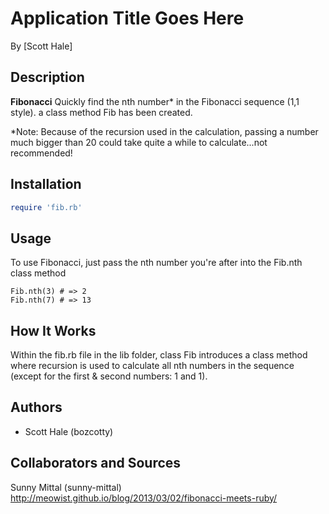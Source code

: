 # Application Title Goes Here
<!-- If you'd like to use a logo instead uncomment this code and remove the text above this line

  ![Logo](URL to logo img file goes here)

-->

By [Scott Hale]

## Description
**Fibonacci** Quickly find the nth number* in the Fibonacci sequence (1,1 style). a class method Fib has been created.

*Note: Because of the recursion used in the calculation, passing a number much bigger than 20 could take quite a while to calculate...not recommended!

## Installation

```ruby
require 'fib.rb'
```

## Usage

To use Fibonacci, just pass the nth number you're after into the Fib.nth class method

```erb
Fib.nth(3) # => 2
Fib.nth(7) # => 13
```


## How It Works

Within the fib.rb file in the lib folder, class Fib introduces a class method where recursion is used to calculate all nth numbers in the sequence (except for the first & second numbers: 1 and 1).


## Authors

* Scott Hale (bozcotty)

## Collaborators and Sources

Sunny Mittal (sunny-mittal)
http://meowist.github.io/blog/2013/03/02/fibonacci-meets-ruby/


